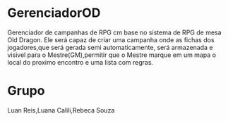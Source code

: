 # GerenciadorOD
Gerenciador de campanhas de RPG cm base no sistema de RPG de mesa Old Dragon.
Ele será capaz de criar uma campanha onde as fichas dos jogadores,que será gerada semi automaticamente, será armazenada e visivel para o Mestre(GM),permitir que o Mestre marque em um mapa o local do proximo encontro e uma lista com regras.
# Grupo
Luan Reis,Luana Calili,Rebeca Souza
